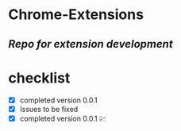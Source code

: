 # Chrome-Extensions

## _Repo for extension development_

# checklist 
- [X] completed version 0.0.1
- [X] Issues to be fixed
- [X] completed version 0.0.1 💹
